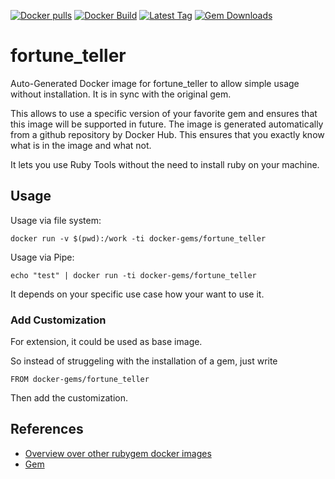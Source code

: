 [![Docker pulls](https://img.shields.io/docker/pulls/rubygem/fortune_teller.svg)](https://hub.docker.com/r/rubygem/fortune_teller/)
[![Docker Build](https://img.shields.io/docker/automated/rubygem/fortune_teller.svg)](https://hub.docker.com/r/rubygem/fortune_teller/)
[![Latest Tag](https://img.shields.io/github/tag/docker-rubygem/fortune_teller.svg)](https://hub.docker.com/r/rubygem/fortune_teller/)
[![Gem Downloads](https://img.shields.io/gem/dt/fortune_teller.svg)](https://rubygems.org/gems/fortune_teller/)
# fortune_teller

Auto-Generated Docker image for fortune_teller to allow simple usage without installation.
It is in sync with the original gem.

This allows to use a specific version of your favorite gem and ensures that this image will be supported in future.
The image is generated automatically from a github repository by Docker Hub.
This ensures that you exactly know what is in the image and what not.

It lets you use Ruby Tools without the need to install ruby on your machine.

## Usage

Usage via file system:

`docker run -v $(pwd):/work -ti docker-gems/fortune_teller`

Usage via Pipe:

`echo "test" | docker run -ti docker-gems/fortune_teller`

It depends on your specific use case how your want to use it.

### Add Customization

For extension, it could be used as base image.

So instead of struggeling with the installation of a gem, just write

`FROM docker-gems/fortune_teller`

Then add the customization.

## References

 - [Overview over other rubygem docker images](https://github.com/thinkbot/docker-rubygem)
 - [Gem](https://rubygems.org/gems/fortune_teller/)
